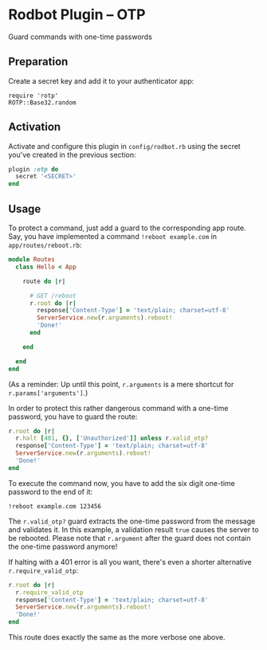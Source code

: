 # Rodbot Plugin – OTP

Guard commands with one-time passwords

## Preparation

Create a secret key and add it to your authenticator app:

```
require 'rotp'
ROTP::Base32.random
```

## Activation

Activate and configure this plugin in `config/rodbot.rb` using the secret you've created in the previous section:

```ruby
plugin :otp do
  secret '<SECRET>'
end
```

## Usage

To protect a command, just add a guard to the corresponding app route. Say, you have implemented a command `!reboot example.com` in `app/routes/reboot.rb`:

```ruby
module Routes
  class Hello < App

    route do |r|

      # GET /reboot
      r.root do |r|
        response['Content-Type'] = 'text/plain; charset=utf-8'
        ServerService.new(r.arguments).reboot!
        'Done!'
      end

    end

  end
end
```

(As a reminder: Up until this point, `r.arguments` is a mere shortcut for `r.params['arguments']`.)

In order to protect this rather dangerous command with a one-time password, you have to guard the route:

```ruby
r.root do |r|
  r.halt [401, {}, ['Unauthorized']] unless r.valid_otp?
  response['Content-Type'] = 'text/plain; charset=utf-8'
  ServerService.new(r.arguments).reboot!
  'Done!'
end
```

To execute the command now, you have to add the six digit one-time password to the end of it:

```
!reboot example.com 123456
```

The `r.valid_otp?` guard extracts the one-time password from the message and validates it. In this example, a validation result `true` causes the server to be rebooted. Please note that `r.argument` after the guard does not contain the one-time password anymore!

If halting with a 401 error is all you want, there's even a shorter alternative `r.require_valid_otp`:

```ruby
r.root do |r|
  r.require_valid_otp
  response['Content-Type'] = 'text/plain; charset=utf-8'
  ServerService.new(r.arguments).reboot!
  'Done!'
end
```

This route does exactly the same as the more verbose one above.
